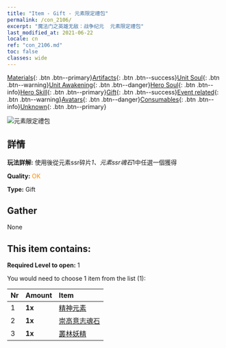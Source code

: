 ```yaml
---
title: "Item - Gift - 元素限定禮包"
permalink: /con_2106/
excerpt: "魔法门之英雄无敌：战争纪元  元素限定禮包"
last_modified_at: 2021-06-22
locale: cn
ref: "con_2106.md"
toc: false
classes: wide
---
```

 [Materials](/ItemsCN/){: .btn .btn--primary}[Artifacts](/ItemsCN/Artifacts/){: .btn .btn--success}[Unit Soul](/ItemsCN/UnitSoul/){: .btn .btn--warning}[Unit Awakening](/ItemsCN/UnitAwakening/){: .btn .btn--danger}[Hero Soul](/ItemsCN/HeroSoul/){: .btn .btn--info}[Hero Skill](/ItemsCN/HeroSkill/){: .btn .btn--primary}[Gift](/ItemsCN/Gift/){: .btn .btn--success}[Event related](/ItemsCN/Events/){: .btn .btn--warning}[Avatars](/ItemsCN/Avatars/){: .btn .btn--danger}[Consumables](/ItemsCN/Consumables/){: .btn .btn--info}[Unknown](/ItemsCN/Unknown/){: .btn .btn--primary}

 ![元素限定禮包](/images/t/i_994007.png)

## 詳情
 **玩法詳解:** 使用後從元素ssr碎片*1、元素ssr魂石*1中任選一個獲得

 **Quality:** <span style="color: #FF8C00">OK</span>

 **Type:** Gift

## Gather

  None

## This item contains:

 **Required Level to open:** 1

 You would need to choose 1 item from the list (1):

  | Nr | Amount |     Item    |
  |:---|:-------|:------------|
  | 1 |  **1x** | [精神元素](/cn/Items/unt_267/) |  | 
  | 2 |  **1x** | [崇高意志魂石](/cn/Items/unt_347/) |  | 
  | 3 |  **1x** | [叢林妖精](/cn/Items/unt_270/) |  | 

